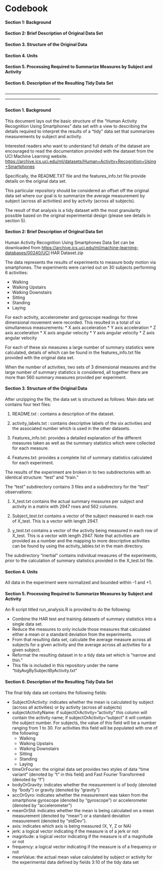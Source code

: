 # Codebook
#### Section 1: Background
#### Section 2: Brief Description of Original Data Set
#### Section 3. Structure of the Original Data
#### Section 4. Units
#### Section 5. Processing Required to Summarize Measures by Subject and Activity
#### Section 6. Description of the Resulting Tidy Data Set

—————————————————————————————————————————————————

#### Section 1. Background
This document lays out the basic structure of the “Human Activity Recognition Using Smartphones” data set with a view to describing the details required to interpret the results of a “tidy” data set that summarizes measurements by subject and activity.  

Interested readers who want to understand full details of the dataset are encouraged to read the documentation provided with the dataset from the UCI Machine Learning website. 
https://archive.ics.uci.edu/ml/datasets/Human+Activity+Recognition+Using+Smartphones

Specifically, the README.TXT file and the features_info.txt file provide details on the original data set.

This particular repository should be considered an offset off the original data set where our goal is to summarize the average measurement by subject (across all activities) and by activity (across all subjects).  

The result of that analysis is a tidy dataset with the most granularity possible based on the original experimental design (please see details in section 5).  

#### Section 2: Brief Description of Original Data Set
Human Activity Recognition Using Smartphones Data Set can be downloaded from https://archive.ics.uci.edu/ml/machine-learning-databases/00240/UCI HAR Dataset.zip

The data represents the results of experiments to measure body motion via smartphones.  The experiments were carried out on 30 subjects performing 6 activities:
* Walking
* Walking Upstairs
* Walking Downstairs
* Sitting
* Standing
* Laying

For each activity, accelerometer and gyroscope readings for three dimensional movement were recorded.  This resulted in a total of six simultaneous measurements: * X axis acceleration * Y axis acceleration * Z axis acceleration * X axis angular velocity * Y axis angular velocity * Z axis angular velocity

For each of these six measures a large number of summary statistics were calculated, details of which can be found in the features_info.txt file provided with the original data set.

When the number of activities, two sets of 3 dimensional measures and the large number of summary statistics is considered, all together there are more than 560 summary measures provided per experiment.

#### Section 3. Structure of the Original Data
After unzipping the file, the data set is structured as follows:
Main data set contains four text files:	 
1. README.txt : contains a description of the dataset.

2. activity_labels.txt : contains descriptive labels of the six activities and the associated number which is used in the other datasets.

3. Features_info.txt: provides a detailed explanation of the different measures taken as well as the summary statistics which were collected for each measure.

4. Features.txt: provides a complete list of summary statistics calculated for each experiment.

The results of the experiment are broken in to two subdirectories with an identical structure: “test” and “train.”

The “test” subdirectory contains 3 files and a subdirectory for the “test” observations:

1. X_test.txt contains the actual summary measures per subject and activity in a matrix with 2947 rows and 562 columns.

2. Subject_test.txt contains a vector of the subject measured in each row of X_test.  This is a vector with  length 2947.

3. y_test.txt contains a vector of the activity being measured in each row of X_test.  This is a vector with  length 2947.  Note that activities are provided as a number and the mapping to more descriptive activities can be found by using the activity_lables.txt in the main directory.

The subdirectory “inertial” contains individual measures of the experiments, prior to the calculation of summary statistics provided in the X_test.txt file.

#### Section 4. Units
All data in the experiment were normalized and bounded within -1 and +1.

#### Section 5. Processing Required to Summarize Measures by Subject and Activity
An R script titled run_analysis.R is provided to do the following:
* Combine the HAR test and training datasets of summary statistics into a single data set.
* Reduce the measures to only include those measures that calculated either a mean or a standard deviation from the experiments.
* From that resulting data set, calculate the average measure across all subjects for a given activity and the average across all activities for a given subject.
* Reformat the resulting dataset in to a tidy data set which is “narrow and thin.”
* This file is included in this repository under the name “tidyAvgBySubjectByActivity.txt”

#### Section 6. Description of the Resulting Tidy Data Set
The final tidy data set contains the following fields:
* SubjectOrActivity: indicates whether the mean is calculated by subject (across all activities) or by activity (across all subjects)
* subjectActivityName: if subjectOrActivity=”activity” this column will contain the activity name; if subjectOrActivity=”subject” it will contain the subject number.  For subjects, the value of this field will be a number ranging from 1 to 30.  For activities this field will be populated with one of the following:
	+ Walking
	+ Walking Upstairs
	+ Walking Downstairs
	+ Sitting
	+ Standing
	+ Laying
* timeOrFourier: the original data set provides two styles of data “time variant” (denoted by “t” in this field) and Fast Fourier Transformed (denoted by “f”)
* bodyOrGravity: indicates whether the measurement is of body (denoted by “body”) or gravity (denoted by “gravity”)
* accOrGyro: indicates whether the measurement was taken from the smartphone gyroscope (denoted by “gyroscope”) or accelerometer (denoted by “accelerometer”)
* meanOrStd: indicates whether the mean is being calculated on a mean measurement (denoted by “mean”) or a standard deviation measurement (denoted by “stdDev”).
* axis: indicates which axis is being measured (X, Y, Z or NA)
* jerk: a logical vector indicating if the measure is of a jerk or not
* magnitude: a logical vector indicating if the measure is of a magnitude or not
* frequency: a logical vector indicating if the measure is of a frequency or not
* meanValue: the actual mean value calculated by subject or activity for the experimental data defined by fields 3:10 of the tidy data set


